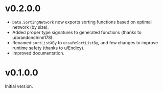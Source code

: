 # v0.2.0.0

- `Data.SortingNetwork` now exports sorting functions based on optimal network (by size).
- Added proper type signatures to generated functions (thanks to u/brandonchinn178).
- Renamed `sortListXBy` to `unsafeSortListBy`, and few changes to improve runtime safety (thanks to u/Endicy).
- Improved documentation.

# v0.1.0.0

Initial version.
